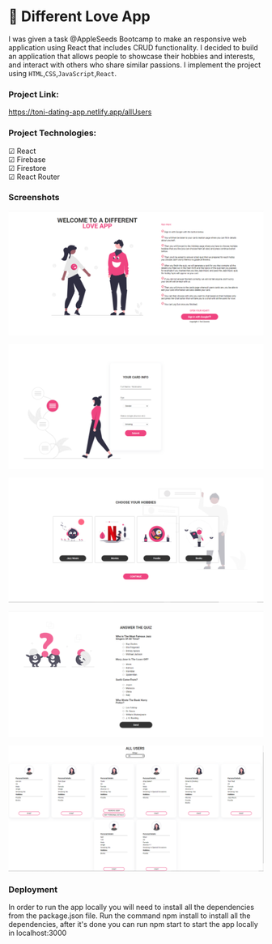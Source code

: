 # 💜 Different Love App

I was given a task @AppleSeeds Bootcamp to make an responsive web application using React that includes CRUD functionality.
I decided to build an application that allows people to showcase their hobbies and interests, and interact with others who share similar passions.
I implement the project using `HTML`,`CSS`,`JavaScript`,`React`.

### Project Link:

https://toni-dating-app.netlify.app/allUsers

### Project Technologies:

☑ React<br>
☑ Firebase<br>
☑ Firestore<br>
☑ React Router<br>

### Screenshots

![Alt text](/src/assets/screenshot_1.PNG)

![plot](/src/assets/screenshot_2.PNG)

![plot](/src/assets/screenshot_3.PNG)

![plot](/src/assets/screenshot_4.PNG)

![plot](/src/assets/screenshot_5.PNG)

### Deployment

In order to run the app locally you will need to install all the dependencies from the package.json file.
Run the command npm install to install all the dependencies, after it's done you can run npm start to start the app locally in localhost:3000
